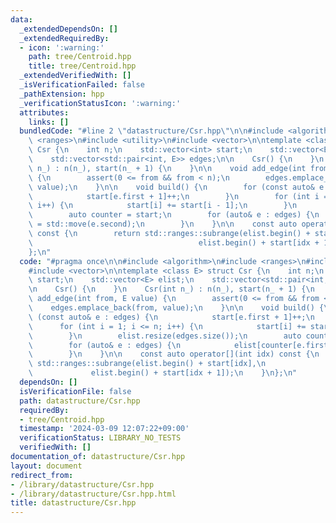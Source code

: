 ```yaml
---
data:
  _extendedDependsOn: []
  _extendedRequiredBy:
  - icon: ':warning:'
    path: tree/Centroid.hpp
    title: tree/Centroid.hpp
  _extendedVerifiedWith: []
  _isVerificationFailed: false
  _pathExtension: hpp
  _verificationStatusIcon: ':warning:'
  attributes:
    links: []
  bundledCode: "#line 2 \"datastructure/Csr.hpp\"\n\n#include <algorithm>\n#include\
    \ <ranges>\n#include <utility>\n#include <vector>\n\ntemplate <class E> struct\
    \ Csr {\n    int n;\n    std::vector<int> start;\n    std::vector<E> elist;\n\
    \    std::vector<std::pair<int, E>> edges;\n\n    Csr() {\n    }\n    Csr(int\
    \ n_) : n(n_), start(n_ + 1) {\n    }\n\n    void add_edge(int from, E value)\
    \ {\n        assert(0 <= from && from < n);\n        edges.emplace_back(from,\
    \ value);\n    }\n\n    void build() {\n        for (const auto& e : edges) {\n\
    \            start[e.first + 1]++;\n        }\n        for (int i = 1; i <= n;\
    \ i++) {\n            start[i] += start[i - 1];\n        }\n        elist.resize(edges.size());\n\
    \        auto counter = start;\n        for (auto& e : edges) {\n            elist[counter[e.first]++]\
    \ = std::move(e.second);\n        }\n    }\n\n    const auto operator[](int idx)\
    \ const {\n        return std::ranges::subrange(elist.begin() + start[idx],\n\
    \                                     elist.begin() + start[idx + 1]);\n    }\n\
    };\n"
  code: "#pragma once\n\n#include <algorithm>\n#include <ranges>\n#include <utility>\n\
    #include <vector>\n\ntemplate <class E> struct Csr {\n    int n;\n    std::vector<int>\
    \ start;\n    std::vector<E> elist;\n    std::vector<std::pair<int, E>> edges;\n\
    \n    Csr() {\n    }\n    Csr(int n_) : n(n_), start(n_ + 1) {\n    }\n\n    void\
    \ add_edge(int from, E value) {\n        assert(0 <= from && from < n);\n    \
    \    edges.emplace_back(from, value);\n    }\n\n    void build() {\n        for\
    \ (const auto& e : edges) {\n            start[e.first + 1]++;\n        }\n  \
    \      for (int i = 1; i <= n; i++) {\n            start[i] += start[i - 1];\n\
    \        }\n        elist.resize(edges.size());\n        auto counter = start;\n\
    \        for (auto& e : edges) {\n            elist[counter[e.first]++] = std::move(e.second);\n\
    \        }\n    }\n\n    const auto operator[](int idx) const {\n        return\
    \ std::ranges::subrange(elist.begin() + start[idx],\n                        \
    \             elist.begin() + start[idx + 1]);\n    }\n};\n"
  dependsOn: []
  isVerificationFile: false
  path: datastructure/Csr.hpp
  requiredBy:
  - tree/Centroid.hpp
  timestamp: '2024-03-09 12:07:22+09:00'
  verificationStatus: LIBRARY_NO_TESTS
  verifiedWith: []
documentation_of: datastructure/Csr.hpp
layout: document
redirect_from:
- /library/datastructure/Csr.hpp
- /library/datastructure/Csr.hpp.html
title: datastructure/Csr.hpp
---
```


